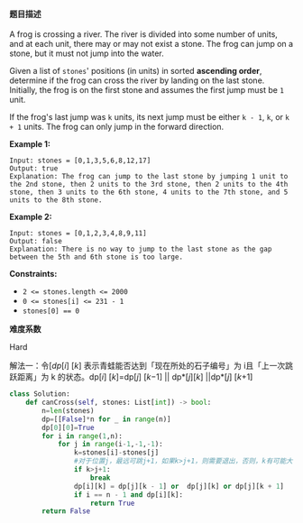 #### **题目描述**
A frog is crossing a river. The river is divided into some number of units, and at each unit, there may or may not exist a stone. The frog can jump on a stone, but it must not jump into the water.

Given a list of `stones`' positions (in units) in sorted **ascending order**, determine if the frog can cross the river by landing on the last stone. Initially, the frog is on the first stone and assumes the first jump must be `1` unit.

If the frog's last jump was `k` units, its next jump must be either `k - 1`, `k`, or `k + 1` units. The frog can only jump in the forward direction.

 

**Example 1:**

```
Input: stones = [0,1,3,5,6,8,12,17]
Output: true
Explanation: The frog can jump to the last stone by jumping 1 unit to the 2nd stone, then 2 units to the 3rd stone, then 2 units to the 4th stone, then 3 units to the 6th stone, 4 units to the 7th stone, and 5 units to the 8th stone.
```

**Example 2:**

```
Input: stones = [0,1,2,3,4,8,9,11]
Output: false
Explanation: There is no way to jump to the last stone as the gap between the 5th and 6th stone is too large.
```

 

**Constraints:**

- `2 <= stones.length <= 2000`
- `0 <= stones[i] <= 231 - 1`
- `stones[0] == 0`

**难度系数**    

Hard

解法一：令[*dp*[*i*] [*k*] 表示青蛙能否达到「现在所处的石子编号」为 i且「上一次跳跃距离」为 k 的状态。dp[*i*] [*k*]=dp[*j*] [*k*−1] || dp*[*j*][*k*] ||dp*[*j*] [*k*+1]

```python
class Solution:
    def canCross(self, stones: List[int]) -> bool:
        n=len(stones)
        dp=[[False]*n for _ in range(n)]
        dp[0][0]=True
        for i in range(1,n):
            for j in range(i-1,-1,-1):
                k=stones[i]-stones[j]
                #对于位置j，最远可跳j+1，如果k>j+1，则需要退出，否则，k有可能大于n，会越界
                if k>j+1:
                    break
                dp[i][k] = dp[j][k - 1] or  dp[j][k] or dp[j][k + 1]
                if i == n - 1 and dp[i][k]:
                    return True
        return False
```



